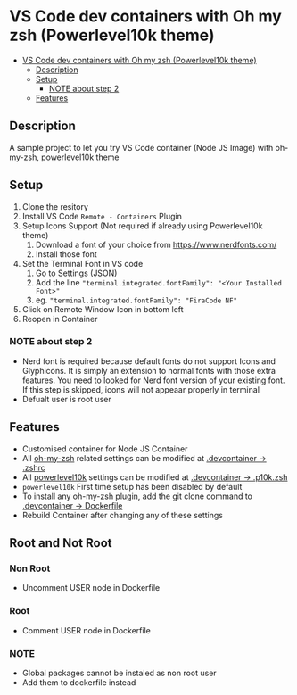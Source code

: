 # VS Code dev containers with Oh my zsh (Powerlevel10k theme)

- [VS Code dev containers with Oh my zsh (Powerlevel10k theme)](#vs-code-dev-containers-with-oh-my-zsh-powerlevel10k-theme)
  - [Description](#description)
  - [Setup](#setup)
    - [NOTE about step 2](#note-about-step-2)
  - [Features](#features)
 
## Description

A sample project to let you try VS Code container (Node JS Image) with oh-my-zsh, powerlevel10k theme

## Setup

1. Clone the resitory
2. Install VS Code `Remote - Containers` Plugin
3. Setup Icons Support (Not required if already using Powerlevel10k theme)
   1. Download a font of your choice from <https://www.nerdfonts.com/>
   2. Install those font
4. Set the Terminal Font in VS code
   1. Go to Settings (JSON)
   2. Add the line `"terminal.integrated.fontFamily": "<Your Installed Font>"`
   3. eg. `"terminal.integrated.fontFamily": "FiraCode NF"`
5. Click on Remote Window Icon in bottom left
6. Reopen in Container

### NOTE about step 2

- Nerd font is required because default fonts do not support Icons and Glyphicons. It is simply an extension to normal fonts with those extra features. You need to looked for Nerd font version of your existing font. If this step is skipped, icons will not appeaar properly in terminal
- Defualt user is  root user

## Features

- Customised container for Node JS Container
- All [oh-my-zsh](https://github.com/ohmyzsh/ohmyzsh) related settings can be modified at [.devcontainer -> .zshrc](.devcontainer/.zshrc)
- All [powerlevel10k](https://github.com/romkatv/powerlevel10k) settings can be modified at [.devcontainer -> .p10k.zsh](.devcontainer/.p10k.zsh)
- `powerlevel10k` First time setup has been disabled by default
- To install any oh-my-zsh plugin, add the git clone command to [.devcontainer -> Dockerfile](.devcontainer/Dockerfile)
- Rebuild Container after changing any of these settings


## Root and Not Root

### Non Root
- Uncomment USER node in Dockerfile

  
### Root
- Comment USER node in Dockerfile

### NOTE
- Global packages cannot be instaled as non root user
- Add them to dockerfile instead


